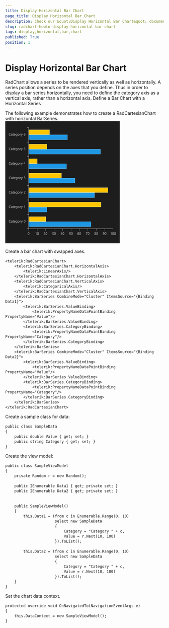 ```yaml
---
title: Display Horizontal Bar Chart
page_title: Display Horizontal Bar Chart
description: Check our &quot;Display Horizontal Bar Chart&quot; documentation article for RadChart for UWP control.
slug: radchart-howto-display-horizontal-bar-chart
tags: display,horizontal,bar,chart
published: True
position: 1
---
```


# Display Horizontal Bar Chart



RadChart allows a series to be rendered vertically as well as horizontally.
          A series position depends on the axes that you define. Thus in order to display a bar series horizontally,
          you need to define the category axis as a vertical axis, rather than a horizontal axis.
        Define a Bar Chart with a Horizontal Series

The following example demonstrates how to create a RadCartesianChart with horizontal BarSeries.![Chart-How To-Horizontal Bar Chart](images/Controls/Chart/HowTo/Chart-HowTo-HorizontalBarChart.png)

Create a bar chart with swapped axes.

	<telerik:RadCartesianChart>
		<telerik:RadCartesianChart.HorizontalAxis>
			<telerik:LinearAxis/>
		</telerik:RadCartesianChart.HorizontalAxis>
		<telerik:RadCartesianChart.VerticalAxis>
			<telerik:CategoricalAxis/>
		</telerik:RadCartesianChart.VerticalAxis>
		<telerik:BarSeries CombineMode="Cluster" ItemsSource="{Binding Data1}">
			<telerik:BarSeries.ValueBinding>
				<telerik:PropertyNameDataPointBinding PropertyName="Value"/>
			</telerik:BarSeries.ValueBinding>
			<telerik:BarSeries.CategoryBinding>
				<telerik:PropertyNameDataPointBinding PropertyName="Category"/>
			</telerik:BarSeries.CategoryBinding>
		</telerik:BarSeries>
		<telerik:BarSeries CombineMode="Cluster" ItemsSource="{Binding Data2}">
			<telerik:BarSeries.ValueBinding>
				<telerik:PropertyNameDataPointBinding PropertyName="Value"/>
			</telerik:BarSeries.ValueBinding>
			<telerik:BarSeries.CategoryBinding>
				<telerik:PropertyNameDataPointBinding PropertyName="Category"/>
			</telerik:BarSeries.CategoryBinding>
		</telerik:BarSeries>
	</telerik:RadCartesianChart>

Create a sample class for data:

	public class SampleData
	{
		public double Value { get; set; }
		public string Category { get; set; }
	}

Create the view model:

	public class SampleViewModel
	{
		private Random r = new Random();

		public IEnumerable Data1 { get; private set; }
		public IEnumerable Data2 { get; private set; }


		public SampleViewModel()
		{
			this.Data1 = (from c in Enumerable.Range(0, 10)
						  select new SampleData
						  {
							  Category = "Category " + c,
							  Value = r.Next(10, 100)
						  }).ToList();

			this.Data2 = (from c in Enumerable.Range(0, 10)
						  select new SampleData
						  {
							  Category = "Category " + c,
							  Value = r.Next(10, 100)
						  }).ToList();
		}
	}


Set the chart data context.

	protected override void OnNavigatedTo(NavigationEventArgs e)
	{
		this.DataContext = new SampleViewModel();
	}
